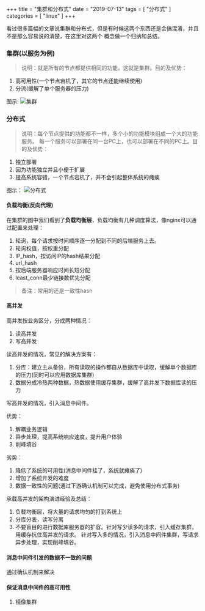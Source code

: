 +++
title = "集群和分布式"
date = "2019-07-13"
tags = [ "分布式" ]
categories = [ "linux" ]
+++

看过很多篇幅的文章说集群和分布式，但是有时候这两个东西还是会搞混淆，并且不是那么容易说的清楚，在这里对这两个
概念做一个归纳和总结。
<!--more-->
### 集群(以服务为例)

>说明：就是所有的节点都提供相同的功能，这就是集群。目的及优势：

1. 高可用性(一个节点宕机了，其它的节点还能继续使用)
2. 分流(缓解了单个服务器的压力)

图示:
![集群](../../pictures/cluster.png '点我访问')

### 分布式

>说明：每个节点提供的功能都不一样，多个小的功能模块组成一个大的功能服务。
每一个服务可以部署在同一台PC上，也可以部署在不同的PC上。目的及优势：
1. 独立部署
2. 因为功能独立并且小便于扩展
3. 提高系统容错，一个节点宕机了，并不会引起整体系统的瘫痪

图示：
![分布式](../../pictures/distributed.png '点我访问')

#### 负载均衡(反向代理)
在集群的图中我们看到了**负载均衡层**，负载均衡有几种调度算法，像nginx可以通过配置来处理：

1. 轮询，每个请求按时间顺序逐一分配到不同的后端服务上去。
2. 轮询权值，按权重分配
3. IP_hash，按访问IP的hash结果分配
4. url_hash
5. 按后端服务器响应时间长短分配
6. least_conn最少链接数优先分配

>备注：常用的还是一致性hash

#### 高并发

高并发按业务区分，分成两种情况：

1. 读高并发
2. 写高并发

读高并发的情况，常见的解决方案有：

1. 分库：建立主从备份，所有读取的操作都自从数据库中读取，缓解单个数据库的压力(同时可以应用数据库集群)
2. 数据分成冷热两种数据，热数据使用缓存集群，缓解了高并发下数据库读的压力

写高并发的情况，引入消息中间件。

优势：

1. 解耦业务逻辑
2. 异步处理，提高系统响应速度，提升用户体验
3. 削峰填谷

劣势：

1. 降低了系统的可用性(消息中间件挂了，系统就瘫痪了)
2. 增加了系统开发的难度
3. 数据一致性的问题(通过下游确认机制可以完成，避免使用分布式事务)

承载高并发的架构演进经验及总结：

1. 负载均衡层，将大量的请求均匀的打到系统上
2. 分库分表，读写分离
3. 不要盲目的进行数据库服务器的扩容。针对写少读多的请求，引入缓存集群，用缓存抗住高并发的请求。
针对写入多的情况，引入消息中间件集群，写请求异步处理，实现削峰填谷。

#### 消息中间件引发的数据不一致的问题

通过确认机制来解决

#### 保证消息中间件的高可用性

1. 镜像集群
